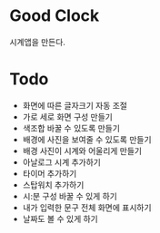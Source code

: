 # Good Clock

시계앱을 만든다.

# Todo

* 화면에 따른 글자크기 자동 조절
* 가로 세로 화면 구성 만들기
* 색조합 바꿀 수 있도록 만들기
* 배경에 사진을 보여줄 수 있도록 만들기
* 배경 사진이 시계와 어울리게 만들기
* 아날로그 시계 추가하기
* 타이머 추가하기
* 스탑워치 추가하기
* 시:분 구성 바꿀 수 있게 하기
* 내가 입력한 문구 전체 화면에 표시하기
* 날짜도 볼 수 있게 하기
